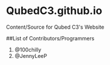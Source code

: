 # QubedC3.github.io
Content/Source for Qubed C3's Website

##List of Contributors/Programmers
1. @100chilly
2. @JennyLeeP
